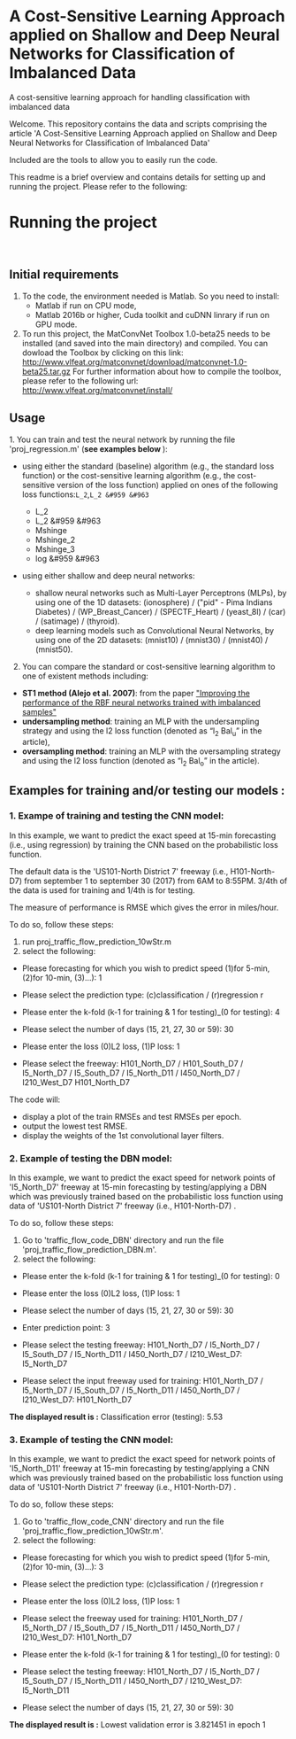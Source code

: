 # A Cost-Sensitive Learning Approach applied on Shallow and Deep Neural Networks for Classification of Imbalanced Data
A cost-sensitive learning approach for handling classification with imbalanced data

Welcome. This repository contains the data and scripts comprising the article 'A Cost-Sensitive Learning Approach applied on Shallow and Deep Neural Networks for Classification of Imbalanced Data'

Included are the tools to allow you to easily run the code.

This readme is a brief overview and contains details for setting up and running the project. Please refer to the following:

<h1>Running the project</h1><br/>
<h2>Initial requirements</h2>

1. To the code, the environment needed is Matlab. So you need to install: 
    * Matlab if run on CPU mode,
    * Matlab 2016b or higher, Cuda toolkit and cuDNN linrary if run on GPU mode.
2. To run this project, the MatConvNet Toolbox 1.0-beta25 needs to be installed (and saved into the main directory) and compiled. You can dowload the Toolbox by clicking on this link: http://www.vlfeat.org/matconvnet/download/matconvnet-1.0-beta25.tar.gz
For further information about how to compile the toolbox, please refer to the following url: http://www.vlfeat.org/matconvnet/install/

<h2>Usage</h2>
1. You can train and test the neural network by running the file 'proj_regression.m' (<b>see examples below </b>):

- using either the standard (baseline) algorithm (e.g., the standard loss function) or the cost-sensitive learning algorithm (e.g., the cost-sensitive version of the loss function) applied on ones of the following loss functions:`L_2`,`L_2 &#959 &#963`
    * L_2
    * L_2 &#959 &#963
    * Mshinge
    * Mshinge_2
    * Mshinge_3
    * log &#959 &#963 

- using either shallow and deep neural networks: 
    *  shallow neural networks such as Multi-Layer Perceptrons (MLPs), by using one of the 1D datasets: (ionosphere) / ("pid" - Pima Indians Diabetes) / (WP_Breast_Cancer) / (SPECTF_Heart) / (yeast_8l) / (car) / (satimage) / (thyroid).
    *  deep learning models such as Convolutional Neural Networks, by using one of the 2D datasets: (mnist10) / (mnist30) / (mnist40) / (mnist50).

2. You can compare the standard or cost-sensitive learning algorithm to one of existent methods including: 
- <b>ST1 method (Alejo et al. 2007)</b>: from the paper ["Improving the performance of the RBF neural networks trained with imbalanced samples"](https://pdfs.semanticscholar.org/483f/afc0a2901fb184a4e18d0cb57a44e3dcf893.pdf)
- <b>undersampling method</b>: training an MLP with the undersampling strategy and using the l2 loss function (denoted as “l<sub>2</sub>  Bal<sub>u</sub>” in the article),
- <b>oversampling method</b>: training an MLP with the oversampling strategy and using the l2 loss function (denoted as “l<sub>2</sub>  Bal<sub>o</sub>” in the article).


<h2>Examples for training and/or testing our models : </h2>
<h3>1. Exampe of training and testing the CNN model:</h3>
In this example, we want to predict the exact speed at 15-min forecasting (i.e., using regression) by training the CNN based on the probabilistic loss function. 

The default data is the 'US101-North District 7' freeway (i.e., H101-North-D7) from september 1 to september 30 (2017) from 6AM to 8:55PM. 3/4th of the data is used for training and 1/4th is for testing.

The measure of performance is RMSE which gives the error in miles/hour.

To do so, follow these steps:
1. run proj_traffic_flow_prediction_10wStr.m
2. select the following:
- Please forecasting for which you wish to predict speed (1)for 5-min, (2)for 10-min, (3)...): 1
- Please select the prediction type: (c)classification / (r)regression  r
- Please enter the k-fold (k-1 for training & 1 for testing)_(0 for testing):  4

- Please select the number of days (15, 21, 27, 30 or 59):  30
- Please enter the loss (0)L2 loss, (1)P loss:  1
- Please select the freeway: H101_North_D7 / H101_South_D7 / I5_North_D7 / I5_South_D7 / I5_North_D11 / I450_North_D7 / I210_West_D7 H101_North_D7

The code will:
- display a plot of the train RMSEs and test RMSEs per epoch.
- output the lowest test RMSE.
- display the weights of the 1st convolutional layer filters.

<h3>2. Example of testing the DBN model:</h3>
In this example, we want to predict the exact speed for network points of 'I5_North_D7' freeway at 15-min forecasting by testing/applying a DBN which was previously trained based on the probabilistic loss function using data of 'US101-North District 7' freeway (i.e., H101-North-D7) .

To do so, follow these steps:
1. Go to 'traffic_flow_code_DBN' directory and run the file 'proj_traffic_flow_prediction_DBN.m'.
2. select the following:
- Please enter the k-fold (k-1 for training & 1 for testing)_(0 for testing):  0

- Please enter the loss (0)L2 loss, (1)P loss:  1

- Please select the number of days (15, 21, 27, 30 or 59):  30

- Enter prediction point:  3

- Please select the testing freeway: H101_North_D7 / I5_North_D7 / I5_South_D7 / I5_North_D11 / I450_North_D7 / I210_West_D7: I5_North_D7

- Please select the input freeway used for training: H101_North_D7 / I5_North_D7 / I5_South_D7 / I5_North_D11 / I450_North_D7 / I210_West_D7: H101_North_D7

<b>The displayed result is :</b>
Classification error (testing):     5.53

<h3>3. Example of testing the CNN model:</h3>
In this example, we want to predict the exact speed for network points of 'I5_North_D11' freeway at 15-min forecasting by testing/applying a CNN which was previously trained based on the probabilistic loss function using data of 'US101-North District 7' freeway (i.e., H101-North-D7) .

To do so, follow these steps:

1. Go to 'traffic_flow_code_CNN' directory and run the file 'proj_traffic_flow_prediction_10wStr.m'.
2. select the following:
- Please forecasting for which you wish to predict speed (1)for 5-min, (2)for 10-min, (3)...): 3

- Please select the prediction type: (c)classification / (r)regression  r

- Please enter the loss (0)L2 loss, (1)P loss:  1

- Please select the freeway used for training: H101_North_D7 / I5_North_D7 / I5_South_D7 / I5_North_D11 / I450_North_D7 / I210_West_D7: H101_North_D7

- Please enter the k-fold (k-1 for training & 1 for testing)_(0 for testing):  0

- Please select the testing freeway: H101_North_D7 / I5_North_D7 / I5_South_D7 / I5_North_D11 / I450_North_D7 / I210_West_D7: I5_North_D11

- Please select the number of days (15, 21, 27, 30 or 59):  30

<b>The displayed result is :</b>
Lowest validation error is 3.821451 in epoch 1
